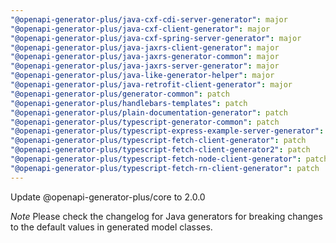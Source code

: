 ```yaml
---
"@openapi-generator-plus/java-cxf-cdi-server-generator": major
"@openapi-generator-plus/java-cxf-client-generator": major
"@openapi-generator-plus/java-cxf-spring-server-generator": major
"@openapi-generator-plus/java-jaxrs-client-generator": major
"@openapi-generator-plus/java-jaxrs-generator-common": major
"@openapi-generator-plus/java-jaxrs-server-generator": major
"@openapi-generator-plus/java-like-generator-helper": major
"@openapi-generator-plus/java-retrofit-client-generator": major
"@openapi-generator-plus/generator-common": patch
"@openapi-generator-plus/handlebars-templates": patch
"@openapi-generator-plus/plain-documentation-generator": patch
"@openapi-generator-plus/typescript-generator-common": patch
"@openapi-generator-plus/typescript-express-example-server-generator": patch
"@openapi-generator-plus/typescript-fetch-client-generator": patch
"@openapi-generator-plus/typescript-fetch-client-generator2": patch
"@openapi-generator-plus/typescript-fetch-node-client-generator": patch
"@openapi-generator-plus/typescript-fetch-rn-client-generator": patch
---
```


Update @openapi-generator-plus/core to 2.0.0

*Note* Please check the changelog for Java generators for breaking changes to the default values in generated model classes.
